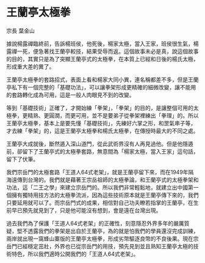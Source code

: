 # 王蘭亭太極拳

宗長
葉金山

據說楊露禪臨終前，告訴楊班侯，他死後，楊家太極，當入王家，班侯很生氣，楊露禪一死，便急著找王蘭亭較技，結果受辱而返。這個故事未必是真，說這個故事的目的，其實只是為了突顯王蘭亭式的太極拳，在本質上已經和日後的楊氏太極，形成重大差的異了。

王蘭亭太極拳的套路招式，表面上看和楊家大同小異，連名稱都差不多，但是王蘭亭私下有一個完整的「基礎功法」，可以讓拳架形成更精確的細微改變，讓不能用的套路轉化成為可用，這是一般人肉眼見不到的改變。

等到「基礎技術」正確了，才開始練「拳架」，「拳架」的目的，是讓整個可用的太極拳，更精熟、更圓潤，而更可用，並不是要弟子從拳架裡練出「拳理」的。所以王蘭亭太極拳，基本上是要先懂「基礎技術」，先練好六掌之形，和罡氣串子等，才去練「拳架」的，這是王蘭亭太極拳和楊氏太極拳，在傳授時最大的不同之處。

王蘭亭大成就後，斷然遁入深山道門，從此武術界沒有人再見過他。但是他隱遁前，卻留下了王蘭亭式的太極拳套路，無意間為「楊家太極，當入王家」這句話，留下了伏筆。

我們宗岳門的太極套路「王道人64式老架」，就是王蘭亭留下來，而在1949年隔海遠傳到台灣的。我們就是藉著王宗岳祖師的太極拳論，和王蘭亭式的太極拳架和功法，這「二王之學」來建立宗岳門的。所以我們非常輕鬆地，就建立出中國第一個擁有獨特用技方法的太極拳流派，因為這些技術原本就是王蘭亭傳下來的，我們只要延用就可以了。而宗岳門式的成果，相信對自己功夫瞭若指掌的王蘭亭，在生前早已預先就見到了，只是他可能沒有想到，會是遠在台灣出現。

過去我們為了保護「王道人64式老架」的正確性，刻意隱忍外界多年的嚴厲質疑，堅不透露我們的拳架是出自於王蘭亭，為的就是怕我們的學員還沒完成訓練，兩岸就出現一窩蜂山寨版的王蘭亭太極拳，形成劣幣驅逐良幣的不良後果。現在宗岳門已經穩定茁壯，外界也已從宗岳門的用技，預先見到並且熟知王蘭亭太極的技術特色，所以我們適時公開我們的「王道人64式老架」。